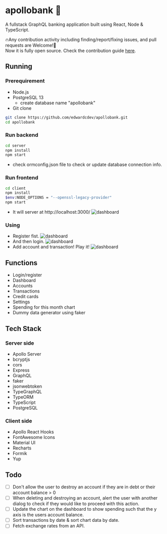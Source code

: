 # apollobank 🚀

A fullstack GraphQL banking application built using React, Node & TypeScript.

🔥Any contribution activity including finding/report/fixing issues, and pull requests are Welcome!👋 <br/>
Now it is fully open source. Check the contribution guide [here](CONTRIBUTING.md).

## Running

### Prerequirement
- Node.js
- PostgreSQL 13
  - create database name "apollobank"
- Git clone
```bash
git clone https://github.com/edwardcdev/apollobank.git
cd apollobank
```

### Run backend
```bash
cd server
npm install
npm start
```
- check ormconfig.json file to check or update database connection info.

### Run frontend
```bash
cd client
npm install
$env:NODE_OPTIONS = "--openssl-legacy-provider"
npm start
```
- It will server at http://localhost:3000/
![dashboard](images/first.png)

### Using
- Register fist.
![dashboard](images/register.png)
- And then login.
![dashboard](images/blank.png)
- Add account and transaction! Play it!
![dashboard](images/dashboard.png)

## Functions

- Login/register
- Dashboard
- Accounts
- Transactions
- Credit cards
- Settings
- Spending for this month chart
- Dummy data generator using faker

## Tech Stack

### Server side

- Apollo Server
- bcryptjs
- cors
- Express
- GraphQL
- faker
- jsonwebtoken
- TypeGraphQL
- TypeORM
- TypeScript
- PostgreSQL

### Client side

- Apollo React Hooks
- FontAwesome Icons
- Material UI
- Recharts
- Formik
- Yup

## Todo

- [ ] Don't allow the user to destroy an account if they are in debt or their account balance > 0
- [ ] When deleting and destroying an account, alert the user with another dialog to check if they would like to proceed with this action.
- [ ] Update the chart on the dashboard to show spending such that the y axis is the users account balance.
- [ ] Sort transactions by date & sort chart data by date.
- [ ] Fetch exchange rates from an API.
